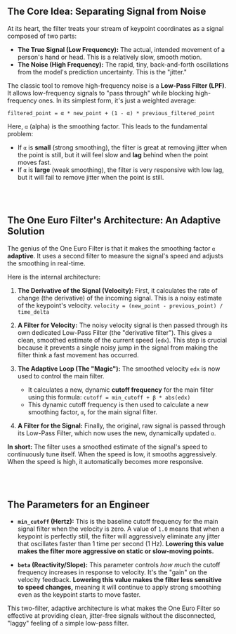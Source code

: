 ## The Core Idea: Separating Signal from Noise 

At its heart, the filter treats your stream of keypoint coordinates as a signal composed of two parts:

* **The True Signal (Low Frequency):** The actual, intended movement of a person's hand or head. This is a relatively slow, smooth motion.
* **The Noise (High Frequency):** The rapid, tiny, back-and-forth oscillations from the model's prediction uncertainty. This is the "jitter."

The classic tool to remove high-frequency noise is a **Low-Pass Filter (LPF)**. It allows low-frequency signals to "pass through" while blocking high-frequency ones. In its simplest form, it's just a weighted average:

`filtered_point = α * new_point + (1 - α) * previous_filtered_point`

Here, `α` (alpha) is the smoothing factor. This leads to the fundamental problem:

* If `α` is **small** (strong smoothing), the filter is great at removing jitter when the point is still, but it will feel slow and **lag** behind when the point moves fast.
* If `α` is **large** (weak smoothing), the filter is very responsive with low lag, but it will fail to remove jitter when the point is still.


<br>

<br>

## The One Euro Filter's Architecture: An Adaptive Solution

The genius of the One Euro Filter is that it makes the smoothing factor `α` **adaptive**. It uses a second filter to measure the signal's speed and adjusts the smoothing in real-time.

Here is the internal architecture:

1.  **The Derivative of the Signal (Velocity):** First, it calculates the rate of change (the derivative) of the incoming signal. This is a noisy estimate of the keypoint's velocity. `velocity = (new_point - previous_point) / time_delta`

2.  **A Filter for Velocity:** The noisy velocity signal is then passed through its own dedicated Low-Pass Filter (the "derivative filter"). This gives a clean, smoothed estimate of the current speed (`edx`). This step is crucial because it prevents a single noisy jump in the signal from making the filter think a fast movement has occurred.

3.  **The Adaptive Loop (The "Magic"):** The smoothed velocity `edx` is now used to control the main filter.
    * It calculates a new, dynamic **cutoff frequency** for the main filter using this formula: `cutoff = min_cutoff + β * abs(edx)`
    * This dynamic cutoff frequency is then used to calculate a new smoothing factor, `α`, for the main signal filter.

4.  **A Filter for the Signal:** Finally, the original, raw signal is passed through its Low-Pass Filter, which now uses the new, dynamically updated `α`.



**In short:** The filter uses a smoothed estimate of the signal's speed to continuously tune itself. When the speed is low, it smooths aggressively. When the speed is high, it automatically becomes more responsive.


<br>

<br>

## The Parameters for an Engineer

* **`min_cutoff` (Hertz):** This is the baseline cutoff frequency for the main signal filter when the velocity is zero. A value of `1.0` means that when a keypoint is perfectly still, the filter will aggressively eliminate any jitter that oscillates faster than 1 time per second (1 Hz). **Lowering this value makes the filter more aggressive on static or slow-moving points.**

* **`beta` (Reactivity/Slope):** This parameter controls *how much* the cutoff frequency increases in response to velocity. It's the "gain" on the velocity feedback. **Lowering this value makes the filter less sensitive to speed changes,** meaning it will continue to apply strong smoothing even as the keypoint starts to move faster.

This two-filter, adaptive architecture is what makes the One Euro Filter so effective at providing clean, jitter-free signals without the disconnected, "laggy" feeling of a simple low-pass filter.
